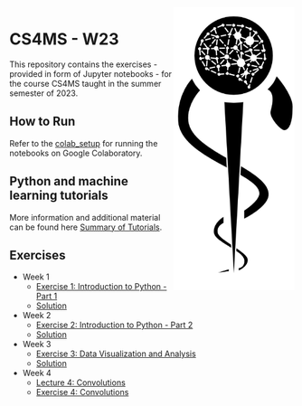 <img src="images/logo_CS_MS_final.png" height="500" align="right"> 

# CS4MS - W23

This repository contains the exercises - provided in form of Jupyter notebooks - for the course CS4MS taught in the summer semester of 2023.

## How to Run

Refer to the [colab_setup](documents/colab_setup.md) for running the notebooks on Google Colaboratory.

## Python and machine learning tutorials

More information and additional material can be found here [Summary of Tutorials](documents/ListOfTutorials.md).

## Exercises
- Week 1
  - [Exercise 1: Introduction to Python - Part 1](https://colab.research.google.com/github/CS4MS/CS4MS_W23/blob/main/exercises/Exercise_1.ipynb) 
  - [Solution](https://colab.research.google.com/github/CS4MS/CS4MS_W23/blob/main/solutions/Exercise_1_Solution.ipynb)
- Week 2
  - [Exercise 2: Introduction to Python - Part 2](https://colab.research.google.com/github/CS4MS/CS4MS_W23/blob/main/exercises/Exercise_2.ipynb)
  - [Solution](https://colab.research.google.com/github/CS4MS/CS4MS_W23/blob/main/solutions/Exercise_2_Solution.ipynb)
- Week 3
  - [Exercise 3: Data Visualization and Analysis](https://colab.research.google.com/github/CS4MS/CS4MS_W23/blob/main/exercises/Exercise_3.ipynb)
  - [Solution](https://colab.research.google.com/github/CS4MS/CS4MS_W23/blob/main/solutions/Exercise_3_Solution.ipynb)
- Week 4
  - [Lecture 4: Convolutions](https://colab.research.google.com/github/CS4MS/CS4MS_W23/blob/main/lectures/Lecture_4.ipynb)
  - [Exercise 4: Convolutions](https://colab.research.google.com/github/CS4MS/CS4MS_W23/blob/main/exercises/Exercise_4.ipynb)
   <!---  - [Solution](https://colab.research.google.com/github/CS4MS/CS4MS_W23/blob/main/solutions/Exercise_4_Solution.ipynb)
- Week 5
  - [Exercise 5: Metrics and Object Oriented Programming](https://colab.research.google.com/github/CS4MS/CS4MS_W23/blob/main/exercises/Exercise_5.ipynb)
  - [Solution](https://colab.research.google.com/github/CS4MS/CS4MS_W23/blob/main/solutions/Exercise_5_Solution.ipynb)
- Week 6
  - [Lecture 6: Transformations and Dataloader](https://colab.research.google.com/github/CS4MS/CS4MS_W23/blob/main/lectures/Lecture_6.ipynb)
  - [Exercise 6: Confusing pretrained Network with Transformations](https://colab.research.google.com/github/CS4MS/CS4MS_W23/blob/main/exercises/Exercise_6.ipynb) 
  - [Solution](https://colab.research.google.com/github/CS4MS/CS4MS_W23/blob/main/solutions/Exercise_6_Solution.ipynb)
- Week 7
  - [Exercise 7: Network Setup and First Training - part 1](https://colab.research.google.com/github/CS4MS/CS4MS_W23/blob/main/exercises/Exercise_7.ipynb)
  - [Solution](https://colab.research.google.com/github/CS4MS/CS4MS_W23/blob/main/solutions/Exercise_7_Solution.ipynb)
- Week 8
  - [Exercise 8: Network Setup and First Training - part 2](https://colab.research.google.com/github/CS4MS/CS4MS_W23/blob/main/exercises/Exercise_8.ipynb)
  - [Solution](https://colab.research.google.com/github/CS4MS/CS4MS_W23/blob/main/solutions/Exercise_8_Solution.ipynb) -->
